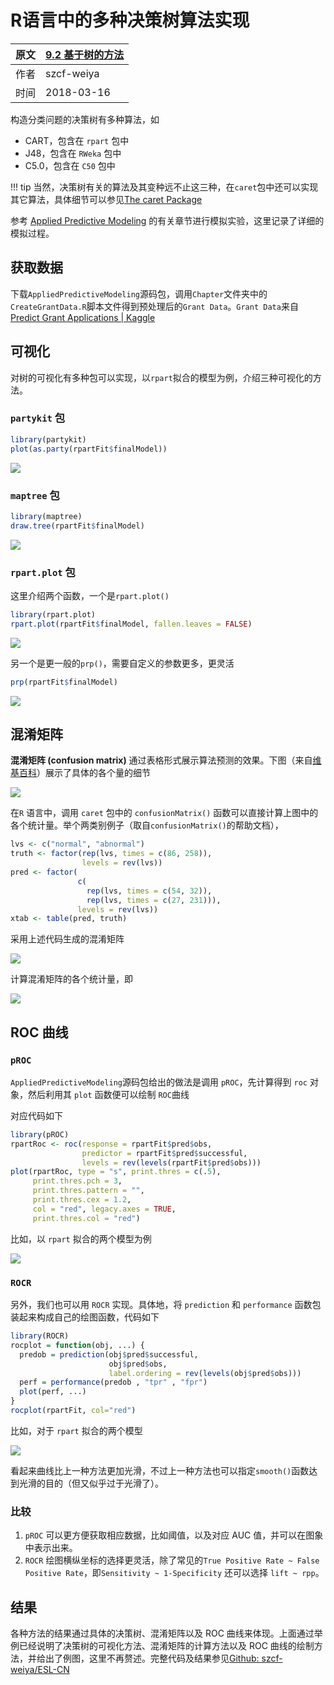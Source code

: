 # R语言中的多种决策树算法实现

| 原文   | [9.2 基于树的方法](../../09%20Additive%20Models,%20Trees,%20and%20Related%20Methods/9.2%20Tree-Based%20Methods(CART)/index.html) |
| ---- | ---------------------------------------- |
| 作者   | szcf-weiya                               |
| 时间   | 2018-03-16                               |

构造分类问题的决策树有多种算法，如

- CART，包含在 `rpart` 包中
- J48，包含在 `RWeka` 包中
- C5.0，包含在 `C50` 包中

!!! tip 
    当然，决策树有关的算法及其变种远不止这三种，在`caret`包中还可以实现其它算法，具体细节可以参见[The caret Package](http://topepo.github.io/caret)

参考 [Applied Predictive Modeling](../../references/AppliedPredictiveModeling.2013.pdf) 的有关章节进行模拟实验，这里记录了详细的模拟过程。

## 获取数据

下载`AppliedPredictiveModeling`源码包，调用`Chapter`文件夹中的`CreateGrantData.R`脚本文件得到预处理后的`Grant Data`。`Grant Data`来自[Predict Grant Applications | Kaggle](https://www.kaggle.com/c/unimelb)

## 可视化

对树的可视化有多种包可以实现，以`rpart`拟合的模型为例，介绍三种可视化的方法。

### `partykit` 包

```r
library(partykit)
plot(as.party(rpartFit$finalModel))
```

![](rpart_party.svg)

### `maptree` 包

```r
library(maptree)
draw.tree(rpartFit$finalModel)
```

![](rpart_maptree.svg)

### `rpart.plot` 包

这里介绍两个函数，一个是`rpart.plot()`

```r
library(rpart.plot)
rpart.plot(rpartFit$finalModel, fallen.leaves = FALSE) 
```

![](rpart_plot.svg)

另一个是更一般的`prp()`，需要自定义的参数更多，更灵活

```r
prp(rpartFit$finalModel) 
```

![](rpart_prp.svg)

## 混淆矩阵

**混淆矩阵 (confusion matrix)** 通过表格形式展示算法预测的效果。下图（来自[维基百科](https://en.wikipedia.org/wiki/Confusion_matrix)）展示了具体的各个量的细节

![](confusion-matrix-wiki.png)

在`R` 语言中，调用 `caret` 包中的 `confusionMatrix()` 函数可以直接计算上图中的各个统计量。举个两类别例子（取自`confusionMatrix()`的帮助文档），



```r
lvs <- c("normal", "abnormal")
truth <- factor(rep(lvs, times = c(86, 258)),
                levels = rev(lvs))
pred <- factor(
               c(
                 rep(lvs, times = c(54, 32)),
                 rep(lvs, times = c(27, 231))),
               levels = rev(lvs))
xtab <- table(pred, truth)
```

采用上述代码生成的混淆矩阵

![](ex-cm.png)

计算混淆矩阵的各个统计量，即

![](ex-cm-res.png)

<!--
为了学习 Julia 同时加深对公式的印象，编写下面的 Julia 代码实现同样的功能。
-->

## ROC 曲线

### `pROC`

`AppliedPredictiveModeling`源码包给出的做法是调用 `pROC`，先计算得到 `roc` 对象，然后利用其 `plot` 函数便可以绘制 `ROC`曲线

对应代码如下

```r
library(pROC)
rpartRoc <- roc(response = rpartFit$pred$obs,
                predictor = rpartFit$pred$successful,
                levels = rev(levels(rpartFit$pred$obs)))
plot(rpartRoc, type = "s", print.thres = c(.5),
     print.thres.pch = 3,
     print.thres.pattern = "",
     print.thres.cex = 1.2,
     col = "red", legacy.axes = TRUE,
     print.thres.col = "red")
```


比如，以 `rpart` 拟合的两个模型为例

![](ROC-plot-of-rpartFit-and-rpartFactorFit.png)

### `ROCR`

另外，我们也可以用 `ROCR` 实现。具体地，将 `prediction` 和 `performance` 函数包装起来构成自己的绘图函数，代码如下

```r
library(ROCR)
rocplot = function(obj, ...) {
  predob = prediction(obj$pred$successful,
                      obj$pred$obs,
                      label.ordering = rev(levels(obj$pred$obs)))
  perf = performance(predob , "tpr" , "fpr")
  plot(perf, ...) 
}
rocplot(rpartFit, col="red")
```

比如，对于 `rpart` 拟合的两个模型

![](ROC-plot-of-rpartFit-and-rpartFactorFit-via-ROCR.png)

看起来曲线比上一种方法更加光滑，不过上一种方法也可以指定`smooth()`函数达到光滑的目的（但又似乎过于光滑了）。

### 比较

1. `pROC` 可以更方便获取相应数据，比如阈值，以及对应 AUC 值，并可以在图象中表示出来。
2. `ROCR` 绘图横纵坐标的选择更灵活，除了常见的`True Positive Rate ~ False Positive Rate`，即`Sensitivity ~ 1-Specificity` 还可以选择 `lift ~ rpp`。

## 结果

各种方法的结果通过具体的决策树、混淆矩阵以及 ROC 曲线来体现。上面通过举例已经说明了决策树的可视化方法、混淆矩阵的计算方法以及 ROC 曲线的绘制方法，并给出了例图，这里不再赘述。完整代码及结果参见[Github: szcf-weiya/ESL-CN](https://github.com/szcf-weiya/ESL-CN/tree/master/docs/notes/tree)


